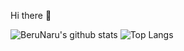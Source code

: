 Hi there 👋

![BeruNaru's github stats](https://github-readme-stats.vercel.app/api?username=BeruNaru&show_icons=true&theme=graywhite)
![Top Langs](https://github-readme-stats.vercel.app/api/top-langs/?username=BeruNaru&layout=compact&theme=graywhite)
